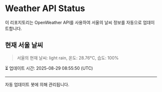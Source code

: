 
# Weather API Status

이 리포지토리는 OpenWeather API를 사용하여 서울의 날씨 정보를 자동으로 업데이트합니다.

## 현재 서울 날씨
> 서울의 현재 날씨: light rain, 온도: 28.76°C, 습도: 100%

⏳ 업데이트 시간: 2025-08-29 08:55:50 (UTC)

---
자동 업데이트 봇에 의해 관리됩니다.

